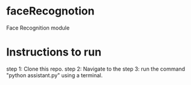 # faceRecognotion
Face Recognition module

# Instructions to run
step 1: Clone this repo.
step 2: Navigate to the 
step 3: run the command "python assistant.py" using a terminal.
